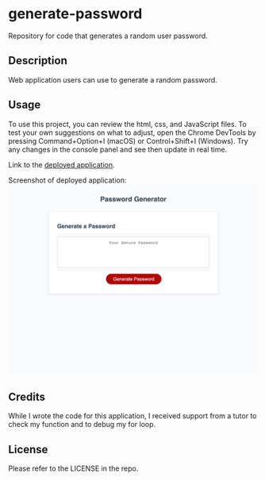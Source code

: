 # generate-password
Repository for code that generates a random user password. 

## Description

Web application users can use to generate a random password. 

## Usage

To use this project, you can review the html, css, and JavaScript files. To test your own suggestions on what to adjust, open the Chrome DevTools by pressing Command+Option+I (macOS) or Control+Shift+I (Windows). Try any changes in the console panel and see then update in real time. 

Link to the [deployed application](https://amandajduva.github.io/generate-password/). 

Screenshot of deployed application:
![deployed application](./password-generator-screenshot.png)

## Credits

While I wrote the code for this application, I received support from a tutor to check my function and to debug my for loop.  

## License

Please refer to the LICENSE in the repo.